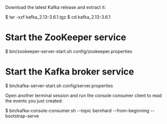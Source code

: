 Download the latest Kafka release and extract it:

$ tar -xzf kafka_2.13-3.6.1.tgz
$ cd kafka_2.13-3.6.1

# Start the ZooKeeper service
$ bin/zookeeper-server-start.sh config/zookeeper.properties

# Start the Kafka broker service
$ bin/kafka-server-start.sh config/server.properties

Open another terminal session and run the console consumer client to read the events you just created:

$ bin/kafka-console-consumer.sh --topic bernhard --from-beginning --bootstrap-serve